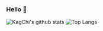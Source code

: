 ### Hello 🗿

<!--
Hello There 🗿
-->

![KagChi's github stats](https://github-readme-stats.vercel.app/api?username=kagchi&show_icons=true&theme=radical)
![Top Langs](https://github-readme-stats.vercel.app/api/top-langs/?username=kagchi&layout=compact)
